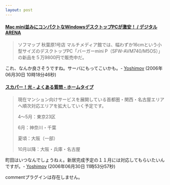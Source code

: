 ```yaml
---
layout: post
---
```

<h4><a href="http://arena.nikkeibp.co.jp/buy/spot/20060629/117437/?from=RSS">Mac mini並みにコンパクトなWindowsデスクトップPCが激安！ / デジタルARENA</a></h4>
<blockquote><p>ソフマップ 秋葉原1号店 マルチメディア館では、幅わずか16cmという小型サイズのデスクトップPC「バーガーmini P（SFW-AVM740/M5OS）」の新品を５万9800円で販売中だ。</p>
</blockquote>
<p>これ、なんか良さそうですね。サーバにもってこいかも。- <a href="/?page=Yoshimov" class="wikipage">Yoshimov</a> (2006年06月30日 10時18分46秒)</p>
<h4><a href="http://www.opticast.jp/faq/home.html#23">スカパー！光 - よくある質問 - ホームタイプ</a></h4>
<blockquote><p>現在マンション向けサービスを展開している首都圏・関西・名古屋エリアへ順次対応エリアを拡大していく予定です。</p>
<p>4〜5月：東京23区</p>
<p>6月：神奈川・千葉</p>
<p>夏頃：大阪（一部）</p>
<p>10月以降：大阪・兵庫・名古屋</p>
</blockquote>
<p>町田はいつなんでしょうねぇ。新居完成予定の１１月には対応してもらいたいんですが。- <a href="/?page=Yoshimov" class="wikipage">Yoshimov</a> (2006年06月30日 11時53分57秒)</p>
<p><span class="error">commentプラグインは存在しません。</span> </p>
